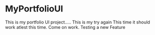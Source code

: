 # MyPortfolioUI
This is my portfolio UI project.....
This is my try again
This time it should work atlest this time.
Come on work.
Testing a new Feature
